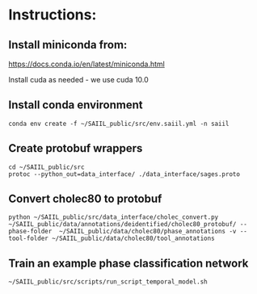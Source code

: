 # Instructions:

## Install miniconda from:
https://docs.conda.io/en/latest/miniconda.html

Install cuda as needed - we use cuda 10.0

## Install conda environment 
```
conda env create -f ~/SAIIL_public/src/env.saiil.yml -n saiil
```

## Create protobuf wrappers
```
cd ~/SAIIL_public/src
protoc --python_out=data_interface/ ./data_interface/sages.proto
```

## Convert cholec80 to protobuf
```
python ~/SAIIL_public/src/data_interface/cholec_convert.py  ~/SAIIL_public/data/annotations/deidentified/cholec80_protobuf/ --phase-folder  ~/SAIIL_public/data/cholec80/phase_annotations -v --tool-folder ~/SAIIL_public/data/cholec80/tool_annotations
```

## Train an example phase classification network
```
~/SAIIL_public/src/scripts/run_script_temporal_model.sh
```
